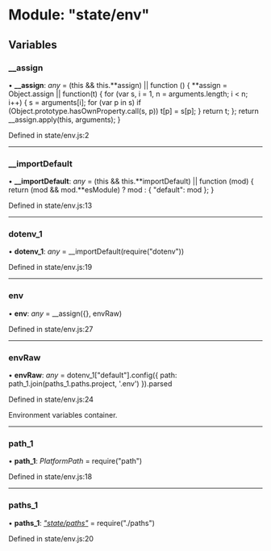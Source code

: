 # Module: "state/env"

## Variables

### \_\_assign

• **\_\_assign**: _any_ = (this && this.**assign) || function () {
**assign = Object.assign || function(t) {
for (var s, i = 1, n = arguments.length; i < n; i++) {
s = arguments[i];
for (var p in s) if (Object.prototype.hasOwnProperty.call(s, p))
t[p] = s[p];
}
return t;
};
return \_\_assign.apply(this, arguments);
}

Defined in state/env.js:2

---

### \_\_importDefault

• **\_\_importDefault**: _any_ = (this && this.**importDefault) || function (mod) {
return (mod && mod.**esModule) ? mod : { "default": mod };
}

Defined in state/env.js:13

---

### dotenv_1

• **dotenv_1**: _any_ = \_\_importDefault(require("dotenv"))

Defined in state/env.js:19

---

### env

• **env**: _any_ = \_\_assign({}, envRaw)

Defined in state/env.js:27

---

### envRaw

• **envRaw**: _any_ = dotenv_1["default"].config({
path: path_1.join(paths_1.paths.project, '.env')
}).parsed

Defined in state/env.js:24

Environment variables container.

---

### path_1

• **path_1**: _PlatformPath_ = require("path")

Defined in state/env.js:18

---

### paths_1

• **paths_1**: _["state/paths"](_state_paths_.md)_ = require("./paths")

Defined in state/env.js:20
